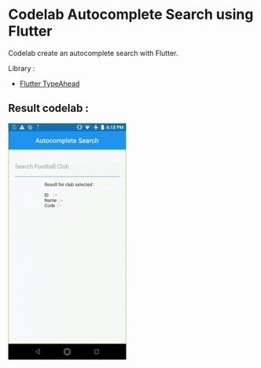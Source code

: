 # Codelab Autocomplete Search using Flutter
Codelab create an autocomplete search with Flutter.

Library :
- [Flutter TypeAhead](https://pub.dev/packages/flutter_typeahead)

## Result codelab :
![Flutter Autocomplete Search](https://github.com/didik-maulana/flutter_autocomplete_search/blob/master/screenshots/flutter-autocomplete-search-codelab.gif)
